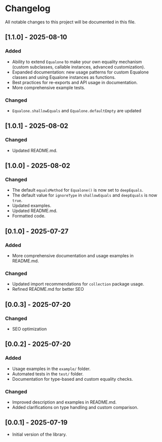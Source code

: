 # Changelog

All notable changes to this project will be documented in this file.

## [1.1.0] - 2025-08-10
### Added
- Ability to extend `Equalone` to make your own equality mechanism (custom subclasses, callable instances, advanced customization).
- Expanded documentation: new usage patterns for custom Equalone classes and using Equalone instances as functions.
- Best practices for re-exports and API usage in documentation.
- More comprehensive example tests.

### Changed
- `Equalone.shallowEquals`  and `Equalone.defaultEmpty` are updated

## [1.0.1] - 2025-08-02
### Changed
- Updated README.md.

## [1.0.0] - 2025-08-02
### Changed
- The default `equalsMethod` for `Equalone()` is now set to `deepEquals`.
- The default value for `ignoreType` in `shallowEquals` and `deepEquals` is now `true`.
- Updated examples.
- Updated README.md.
- Formatted code.

## [0.1.0] - 2025-07-27
### Added
- More comprehensive documentation and usage examples in README.md.

### Changed
- Updated import recommendations for `collection` package usage.
- Refined README.md for better SEO

## [0.0.3] - 2025-07-20
### Changed
- SEO optimization 

## [0.0.2] - 2025-07-20
### Added
- Usage examples in the `example/` folder.
- Automated tests in the `test/` folder.
- Documentation for type-based and custom equality checks.

### Changed
- Improved description and examples in README.md.
- Added clarifications on type handling and custom comparison.

## [0.0.1] - 2025-07-19

- Initial version of the library.

